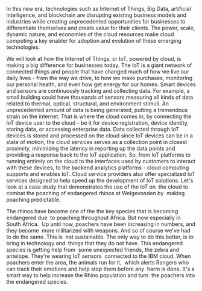 In this new era, technologies such as Internet of Things, Big Data, artificial intelligence, and blockchain are disrupting existing business models and industries while creating unprecedented opportunities for businesses to differentiate themselves and create value for their clients. The power, scale, dynamic nature, and economies of the cloud resources make cloud computing a key enabler for adoption and evolution of these emerging technologies. 

We will look at how the Internet of Things, or IoT, powered by cloud, is making a big difference for businesses today. The IoT is a giant network of connected things and people that have changed much of how we live our daily lives - from the way we drive, to how we make purchases, monitoring our personal health, and even how get energy for our homes. Smart devices and sensors are continuously tracking and collecting data. For example, a small building could have thousands of sensors measuring all kinds of data related to thermal, optical, structural, and environment stimuli. An unprecedented amount of data is being generated, putting a tremendous strain on the internet. That is where the cloud comes in, by connecting the IoT device user to the cloud - be it for device registration, device identity, storing data, or accessing enterprise data. Data collected through IoT devices is stored and processed on the cloud since IoT devices can be in a state of motion, the cloud services serves as a collection point in closest proximity, minimizing the latency in reporting up the data points and providing a response back to the IoT application. So, from IoT platforms to running entirely on the cloud to the interfaces used by customers to interact with these devices, to the backend analytics platforms - cloud computing supports and enables IoT. Cloud service providers also offer specialized IoT services designed to help speed up the development of IoT solutions. Let's look at a case study that demonstrates the use of the IoT on 
the cloud to combat the poaching of endangered rhinos at Welgevonden by 
making poaching predictable.

The rhinos have become one of the the key species that is becoming endangered due 
to poaching throughout Africa. But now especially in South Africa. 
Up until now, poachers have been increasing in numbers, and they become 
more militarized with weapons. And so of course we've had to do the same. This is 
not sustainable. The only way to do this better, is to bring in technology and 
things that they do not have. This endangered species is getting help from 
some unexpected friends, the zebra and antelope. They're wearing IoT sensors 
connected to the IBM cloud. When poachers enter the area, the animals run for it, 
which alerts Rangers who can track their emotions and help stop them before any 
harm is done. It's a smart way to help increase the Rhino population and turn 
the poachers into the endangered species. 

